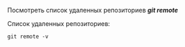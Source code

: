 Посмотреть список удаленных репозиториев ***git remote***

Список удаленных репозиториев: 
```
git remote -v

```